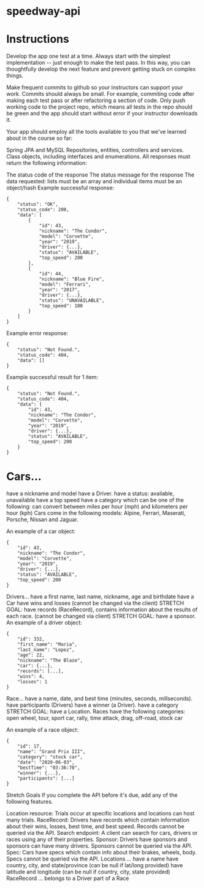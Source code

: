 # speedway-api

# Instructions
Develop the app one test at a time. Always start with the simplest implementation -- just enough to make the test pass. In this way, you can thoughtfully develop the next feature and prevent getting stuck on complex things.

Make frequent commits to github so your instructors can support your work. Commits should always be small. For example, commiting code after making each test pass or after refactoring a section of code. Only push working code to the project repo, which means all tests in the repo should be green and the app should start without error if your instructor downloads it.

Your app should employ all the tools available to you that we've learned about in the course so far:

Spring
JPA and MySQL
Repositories, entities, controllers and services.
Class objects, including interfaces and enumerations.
All responses must return the following information:

The status code of the response
The status message for the response
The data requested: lists must be an array and individual items must be an object/hash
Example successful response:

    {
        "status": "OK",
        "status_code": 200,
        "data": [
            {
                "id": 43,
                "nickname": "The Condor",
                "model": "Corvette",
                "year": "2019",
                "driver": {...},
                "status": "AVAILABLE",
                "top_speed": 200
            },
            {
                "id": 44,
                "nickname": "Blue Fire",
                "model": "Ferrari",
                "year": "2017",
                "driver": {...},
                "status": "UNAVAILABLE",
                "top_speed": 100
            }
        ]
    }

Example error response:

    {
        "status": "Not Found.",
        "status_code": 404,
        "data": []
    }

Example successful result for 1 item:

    {
        "status": "Not Found.",
        "status_code": 404,
        "data": {
            "id": 43,
            "nickname": "The Condor",
            "model": "Corvette",
            "year": "2019",
            "driver": {...},
            "status": "AVAILABLE",
            "top_speed": 200
        }
    }

# Cars...
have a nickname and model
have a Driver.
have a status: available, unavailable
have a top speed
have a category which can be one of the following:
can convert between miles per hour (mph) and kilometers per hour (kph)
Cars come in the following models: Alpine, Ferrari, Maserati, Porsche, Nissan and Jaguar.

An example of a car object:

    {
        "id": 43,
        "nickname": "The Condor",
        "model": "Corvette",
        "year": "2019",
        "driver": {...},
        "status": "AVAILABLE",
        "top_speed": 200
    }
  
Drivers...
have a first name, last name, nickname, age and birthdate
have a Car
have wins and losses (cannot be changed via the client)
STRETCH GOAL: have records (RaceRecord), contains information about the results of each race. (cannot be changed via client)
STRETCH GOAL: have a sponsor.
An example of a driver object:

    {
        "id": 332,
        "first_name": "Maria",
        "last_name": "Lopez",
        "age": 22,
        "nickname": "The Blaze",
        "car": {...},
        "records": [...],
        "wins": 4,
        "losses": 1
    }
  
Race...
have a name, date, and best time (minutes, seconds, millseconds).
have participants (Drivers)
have a winner (a Driver).
have a category
STRETCH GOAL: have a Location.
Races have the following categories: open wheel, tour, sport car, rally, time attack, drag, off-road, stock car

An example of a race object:

    {
        "id": 17,
        "name": "Grand Prix III",
        "category": "stock car",
        "date": "2020-06-03",
        "bestTime": "03:36:78",
        "winner": {...},
        "participants": [...]
    }
  
Stretch Goals
If you complete the API before it's due, add any of the following features.

Location resource: Trials occur at specific locations and locations can host many trials.
RaceRecord: Drivers have records which contain information about their wins, losses, best time, and best speed. Records cannot be queried via the API.
Search endpoint: A client can search for cars, drivers or races using any of their properties.
Sponsor: Drivers have sponsors and sponsors can have many drivers. Sponsors cannot be queried via the API.
Spec: Cars have specs which contain info about their brakes, wheels, body. Specs cannot be queried via the API.
Locations ...
have a name
have country, city, and state/province (can be null if lat/long provided)
have latitude and longitude (can be null if country, city, state provided)
RaceRecord ...
belongs to a Driver
part of a Race
